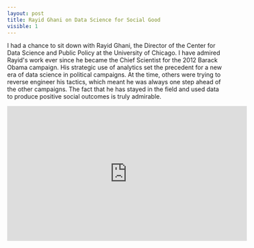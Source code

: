 ```yaml
---
layout: post
title: Rayid Ghani on Data Science for Social Good
visible: 1
---
```


I had a chance to sit down with Rayid Ghani, the Director of the Center for Data Science and Public Policy at the University of Chicago. I have admired Rayid's work ever since he became the Chief Scientist for the 2012 Barack Obama campaign. His strategic use of analytics set the precedent for a new era of data science in political campaigns. At the time, others were trying to reverse engineer his tactics, which meant he was always one step ahead of the other campaigns. The fact that he has stayed in the field and used data to produce positive social outcomes is truly admirable.     

<iframe width="560" height="315" src="https://www.youtube.com/embed/XHDuN_2WP7o" frameborder="0" allowfullscreen></iframe>    





